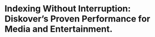 <br>
<h1>Indexing Without Interruption: Diskover’s Proven Performance for Media and Entertainment.</i></h1>


